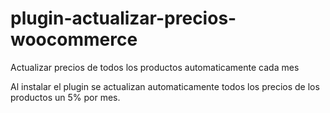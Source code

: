 # plugin-actualizar-precios-woocommerce
Actualizar precios de todos los productos automaticamente cada mes

Al instalar el plugin se actualizan automaticamente todos los precios de los productos un 5% por mes.
